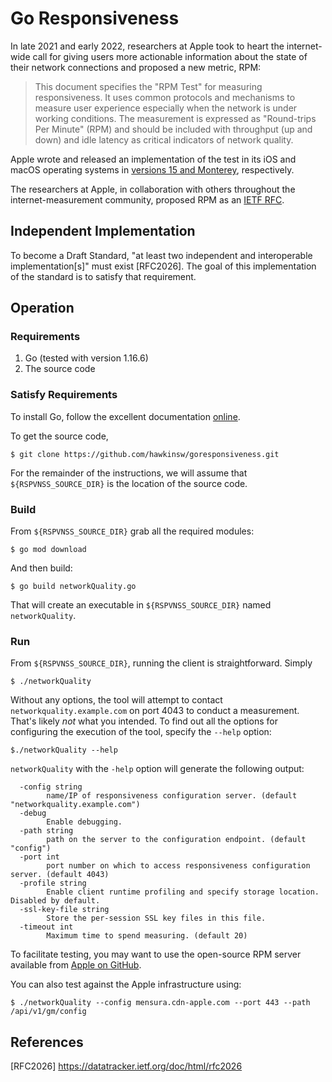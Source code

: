 # Go Responsiveness

In late 2021 and early 2022, researchers at Apple took to heart the internet-wide call for giving users more actionable information about the state of their network connections and proposed a new metric, RPM:

> This document specifies the "RPM Test" for measuring responsiveness. It uses common protocols and mechanisms to measure user experience especially when the network is under working conditions. The measurement is expressed as "Round-trips Per Minute" (RPM) and should be included with throughput (up and down) and idle latency as critical indicators of network quality.

Apple wrote and released an implementation of the test in its iOS and macOS operating systems in [versions 15 and Monterey](https://support.apple.com/en-gb/HT212313), respectively.

The researchers at Apple, in collaboration with others throughout the internet-measurement community, proposed RPM as an [IETF RFC](https://github.com/network-quality/draft-ietf-ippm-responsiveness/blob/master/draft-ietf-ippm-responsiveness.txt).

## Independent Implementation

To become a Draft Standard, "at least two independent and interoperable implementation[s]" must exist [RFC2026]. The goal of this implementation of the standard is to satisfy that requirement.

## Operation

### Requirements

1. Go (tested with version 1.16.6)
2. The source code

### Satisfy Requirements

To install Go, follow the excellent documentation [online](https://go.dev/doc/install).

To get the source code, 

```
$ git clone https://github.com/hawkinsw/goresponsiveness.git
```

For the remainder of the instructions, we will assume that `${RSPVNSS_SOURCE_DIR}` is the location of the source code.

### Build

From `${RSPVNSS_SOURCE_DIR}` grab all the required modules:
```
$ go mod download
```

And then build:
```
$ go build networkQuality.go
```

That will create an executable in `${RSPVNSS_SOURCE_DIR}` named `networkQuality`.

### Run

From `${RSPVNSS_SOURCE_DIR}`, running the client is straightforward. Simply 

```
$ ./networkQuality
```

Without any options, the tool will attempt to contact `networkquality.example.com` on port 4043 to conduct a measurement. That's likely *not* what you intended. To find out all the options for configuring the execution of the tool, specify the `--help` option:

```
$./networkQuality --help
```

`networkQuality` with the `-help` option will generate the following output:

```
  -config string
    	name/IP of responsiveness configuration server. (default "networkquality.example.com")
  -debug
    	Enable debugging.
  -path string
    	path on the server to the configuration endpoint. (default "config")
  -port int
    	port number on which to access responsiveness configuration server. (default 4043)
  -profile string
    	Enable client runtime profiling and specify storage location. Disabled by default.
  -ssl-key-file string
    	Store the per-session SSL key files in this file.
  -timeout int
    	Maximum time to spend measuring. (default 20)
```

To facilitate testing, you may want to use the open-source RPM server available from [Apple on GitHub](https://github.com/network-quality/server/tree/main/go).

You can also test against the Apple infrastructure using:

```
$ ./networkQuality --config mensura.cdn-apple.com --port 443 --path /api/v1/gm/config
```

## References

[RFC2026] https://datatracker.ietf.org/doc/html/rfc2026
